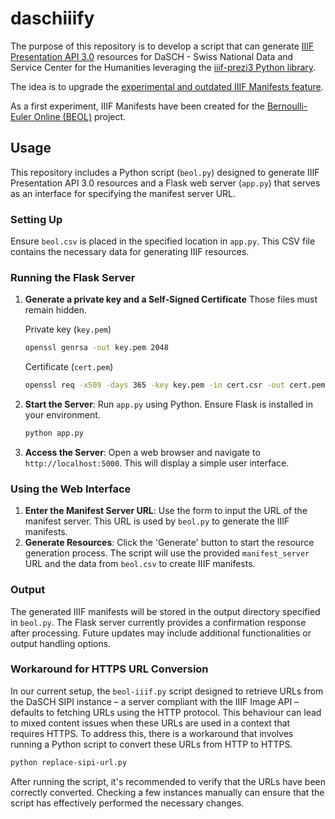 # daschiiify
The purpose of this repository is to develop a script that can generate [IIIF Presentation API 3.0](https://iiif.io/api/presentation/3.0/) resources for DaSCH - Swiss National Data and Service Center for the Humanities leveraging the [iiif-prezi3 Python library](https://iiif-prezi.github.io/iiif-prezi3/). 

The idea is to upgrade the [experimental and outdated IIIF Manifests feature](https://docs.dasch.swiss/2023.02.02/DSP-API/03-endpoints/api-v2/reading-and-searching-resources/#iiif-manifests).

As a first experiment, IIIF Manifests have been created for the [Bernoulli-Euler Online (BEOL)](https://ark.dasch.swiss/ark:/72163/1/0801) project.

## Usage

This repository includes a Python script (`beol.py`) designed to generate IIIF Presentation API 3.0 resources and a Flask web server (`app.py`) that serves as an interface for specifying the manifest server URL.

### Setting Up

Ensure `beol.csv` is placed in the specified location in `app.py`. This CSV file contains the necessary data for generating IIIF resources.

### Running the Flask Server

1. **Generate a private key and a Self-Signed Certificate** Those files must remain hidden.
   
   Private key (`key.pem`)
   ```bash
   openssl genrsa -out key.pem 2048
   ```
   Certificate (`cert.pem`)
   ```bash
   openssl req -x509 -days 365 -key key.pem -in cert.csr -out cert.pem
   ```

2. **Start the Server**: Run `app.py` using Python. Ensure Flask is installed in your environment.
   ```bash
   python app.py
   ```
2. **Access the Server**: Open a web browser and navigate to `http://localhost:5000`. This will display a simple user interface.

### Using the Web Interface

1. **Enter the Manifest Server URL**: Use the form to input the URL of the manifest server. This URL is used by `beol.py` to generate the IIIF manifests.
2. **Generate Resources**: Click the 'Generate' button to start the resource generation process. The script will use the provided `manifest_server` URL and the data from `beol.csv` to create IIIF manifests.

### Output

The generated IIIF manifests will be stored in the output directory specified in `beol.py`. The Flask server currently provides a confirmation response after processing. Future updates may include additional functionalities or output handling options.

### Workaround for HTTPS URL Conversion

In our current setup, the `beol-iiif.py` script designed to retrieve URLs from the DaSCH SIPI instance – a server compliant with the IIIF Image API – defaults to fetching URLs using the HTTP protocol. This behaviour can lead to mixed content issues when these URLs are used in a context that requires HTTPS. To address this, there is a workaround that involves running a Python script to convert these URLs from HTTP to HTTPS.

   ```bash
   python replace-sipi-url.py
   ```

After running the script, it's recommended to verify that the URLs have been correctly converted. Checking a few instances manually can ensure that the script has effectively performed the necessary changes.
